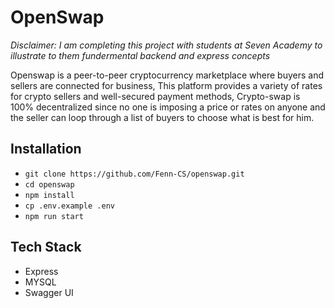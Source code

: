# OpenSwap

*Disclaimer: I am completing this project with students at Seven Academy to illustrate to them fundermental backend and express concepts*

Openswap is a peer-to-peer cryptocurrency marketplace where buyers and sellers are connected for business, This platform provides a variety of rates for crypto sellers and well-secured payment methods, 
Crypto-swap is 100% decentralized since no one is imposing a price or rates on anyone and the seller can loop through a list of buyers to choose what is best for him. 

## Installation 

- `git clone https://github.com/Fenn-CS/openswap.git`
- `cd openswap`
- `npm install`
- `cp .env.example .env`
- `npm run start`


## Tech Stack 

- Express
- MYSQL 
- Swagger UI